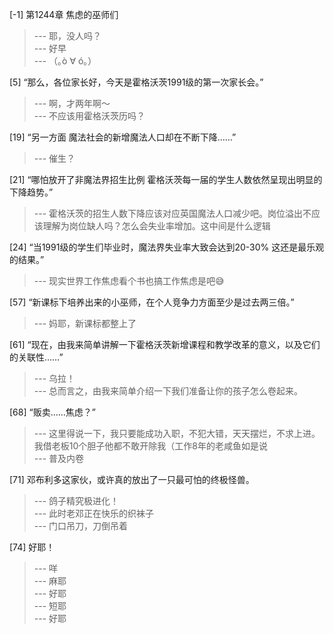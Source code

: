 
[-1] 第1244章 焦虑的巫师们
>--- 耶，没人吗？<br>
>--- 好早<br>
>--- （｡ò ∀ ó｡）<br>

[5] “那么，各位家长好，今天是霍格沃茨1991级的第一次家长会。”
>--- 啊，才两年啊～<br>
>--- 不应该用霍格沃茨历吗？<br>

[19] “另一方面 魔法社会的新增魔法人口却在不断下降……”
>--- 催生？<br>

[21] “哪怕放开了非魔法界招生比例 霍格沃茨每一届的学生人数依然呈现出明显的下降趋势。”
>--- 霍格沃茨的招生人数下降应该对应英国魔法人口减少吧。岗位溢出不应该理解为岗位缺人吗？怎么会失业率增加。这中间是什么逻辑<br>

[24] “当1991级的学生们毕业时，魔法界失业率大致会达到20-30% 这还是最乐观的结果。”
>--- 现实世界工作焦虑看个书也搞工作焦虑是吧😅<br>

[57] “新课标下培养出来的小巫师，在个人竞争力方面至少是过去两三倍。”
>--- 妈耶，新课标都整上了<br>

[61] “现在，由我来简单讲解一下霍格沃茨新增课程和教学改革的意义，以及它们的关联性……”
>--- 乌拉！<br>
>--- 总而言之，由我来简单介绍一下我们准备让你的孩子怎么卷起来。<br>

[68] “贩卖……焦虑？”
>--- 这里得说一下，我只要能成功入职，不犯大错，天天摆烂，不求上进。我借老板10个胆子他都不敢开除我（工作8年的老咸鱼如是说<br>
>--- 普及内卷<br>

[71] 邓布利多这家伙，或许真的放出了一只最可怕的终极怪兽。
>--- 鸽子精究极进化！<br>
>--- 此时老邓正在快乐的织袜子<br>
>--- 门口吊刀，刀倒吊着<br>

[74] 好耶！
>--- 咩<br>
>--- 麻耶<br>
>--- 好耶<br>
>--- 短耶<br>
>--- 好耶<br>
